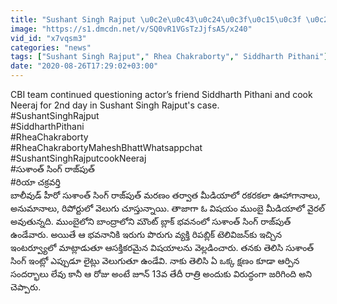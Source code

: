 ```yaml
---
title: "Sushant Singh Rajput \u0c2e\u0c43\u0c24\u0c3f\u0c15\u0c3f \u0c2e\u0c41\u0c02\u0c26\u0c41 \u0c1c\u0c42\u0c28\u0c4d 13 \u0c30\u0c3e\u0c24\u0c4d\u0c30\u0c3f 10 \u0c28\u0c41\u0c02\u0c1a\u0c3f \u0c0f\u0c02 \u0c1c\u0c30\u0c3f\u0c17\u0c3f\u0c02\u0c26\u0c4b \u0c1a\u0c46\u0c2a\u0c4d\u0c2a\u0c3f\u0c28 \u0c2a\u0c4d\u0c30\u0c24\u0c4d\u0c2f\u0c15\u0c4d\u0c37\u0c38\u0c3e\u0c15\u0c4d\u0c37\u0c3f!!"
image: "https://s1.dmcdn.net/v/SQ0vR1VGsTzJjfsA5/x240"
vid_id: "x7vqsm3"
categories: "news"
tags: ["Sushant Singh Rajput"," Rhea Chakraborty"," Siddharth Pithani"]
date: "2020-08-26T17:29:02+03:00"
---
```

CBI team continued questioning actor’s friend Siddharth Pithani and cook Neeraj for 2nd day in Sushant Singh Rajput's case.  <br>#SushantSinghRajput   <br>#SiddharthPithani   <br>#RheaChakraborty  <br>#RheaChakrabortyMaheshBhattWhatsappchat  <br>#SushantSinghRajputcookNeeraj   <br>#సుశాంత్ సింగ్ రాజ్‌పుత్  <br>#రియా చక్రవర్తి  <br>బాలీవుడ్ హీరో సుశాంత్ సింగ్ రాజ్‌పుత్ మరణం తర్వాత మీడియాలో రకరకలా ఊహాగానాలు, అనుమానాలు, రిపోర్టులో వెలుగు చూస్తున్నాయి. తాజాగా ఓ విషయం ముంబై మీడియాలో వైరల్ అవుతున్నది. ముంబైలోని బాంద్రాలోని మౌంట్ బ్లాక్ భవనంలో సుశాంత్ సింగ్ రాజ్‌పుత్ ఉండేవారు. అయితే ఆ భవనానికి ఇరుగు పొరుగు వ్యక్తి రిపబ్లిక్ టెలివిజన్‌కు ఇచ్చిన ఇంటర్వ్యూలో మాట్లాడుతూ ఆసక్తికరమైన విషయాలను వెల్లడించారు. తనకు తెలిసి సుశాంత్ సింగ్ ఇంట్లో ఎప్పుడూ లైట్లు వెలుగుతూ ఉండేవి. నాకు తెలిసి ఏ ఒక్క క్షణం కూడా ఆర్పిన సందర్భాలు లేవు కానీ ఆ రోజు అంటే జూన్ 13వ తేదీ రాత్రి అందుకు విరుద్ధంగా జరిగింది అని చెప్పారు.  <br>
